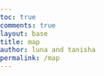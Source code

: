 ```yaml
---
toc: true
comments: true
layout: base
title: map
author: luna and tanisha 
permalink: /map
---
```

<!DOCTYPE html>
<html lang="en">
<head>
    <meta charset="UTF-8">
    <meta name="viewport" content="width=device-width, initial-scale=1.0">
    <title>Game Map</title>
    <style>
        body {
            margin: 0;
            padding: 0;
            overflow: hidden;
        }

        .map {
            position: relative;
            width: 100vw;
            height: 100vh;
            background-color: #87CEEB; /* Blue color for the ocean background */
            cursor: pointer;
        }

        .island {
            position: absolute;
            width: 100px;
            height: 100px;
            background-image: url('images/island.png'); /* Path to your island image */
            background-size: cover;
            display: flex;
            justify-content: center;
            align-items: center;
            cursor: pointer;
            transition: background-color 0.3s;
        }

        .island-name {
            color: rgb(89, 59, 7); /* Black text color */
            font-family:'Courier New', Courier, monospace;
            font-weight: bold;
            font-size: 18px;
            text-align: center;
            position: absolute;
            bottom: -20px; /* Adjust the distance between the island and the name */
            width: 100%; /* Ensure full width */
            transition: color 0.3s;
        }

        .island-name a {
            color: inherit;
            text-decoration: none;
        }

        .island:hover {
            /* Add hover styles if needed */
        }

        .island:hover .island-name {
            color: #CD853F; /* Change text color on hover */
        }
    </style>
</head>
<body>
    <div class="map">
        <div class="island" style="top: 100px; left: 150px;">
            <div class="island-name"><a href="https://codemaxxers.github.io/codemaxxerFrontend/islandmap">Chemistry Island</a></div>
        </div>
        <div class="island" style="top: 250px; left: 400px;">
            <div class="island-name"><a href="https://codemaxxers.github.io/codemaxxerFrontend/islandmap">Calculus Island</a></div>
        </div>
        <div class="island" style="top: 400px; left: 250px;">
            <div class="island-name"><a href="http://127.0.0.1:5501/game/index.html">CSA Island</a></div>
        </div>
        <div class="island" style="top: 600px; left: 500px;">
            <div class="island-name"><a href="https://codemaxxers.github.io/codemaxxerFrontend/islandmap">Physics Island</a></div>
        </div>
        <!-- <div class="island" style="top: px; left: px;">
            <div class="island-name"><a href="https://codemaxxers.github.io/codemaxxerFrontend/islandmap">Cybersecurity Island</a></div>
        </div> -->
    </div>
</body>
</html>
